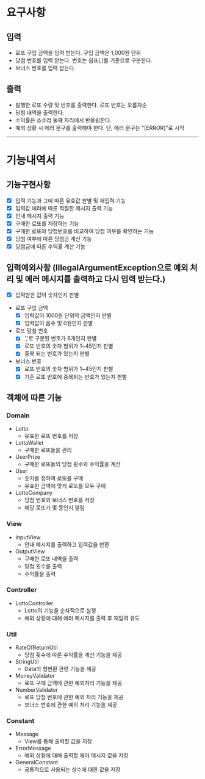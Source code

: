 # 요구사항

## 입력

- 로또 구입 금액을 입력 받는다. 구입 금액은 1,000원 단위
- 당첨 번호를 입력 받는다. 번호는 쉼표(,)를 기준으로 구분한다.
- 보너스 번호를 입력 받는다.

## 출력

- 발행한 로또 수량 및 번호를 출력한다. 로또 번호는 오름차순
- 당첨 내역을 출력한다.
- 수익률은 소수점 둘째 자리에서 반올림한다.
- 예외 상황 시 에러 문구를 출력해야 한다. 단, 에러 문구는 "[ERROR]"로 시작

<hr>

# 기능내역서

## 기능구현사항

- [x] 입력 기능과 그에 따른 유효값 판별 및 재입력 기능
- [x] 입력값 에러에 따른 적절한 메시지 출력 기능
- [x] 안내 메시지 출력 기능
- [x] 구매한 로또를 저장하는 기능
- [x] 구매한 로또와 당첨번호를 비교하여 당첨 여부를 확인하는 기능
- [x] 당첨 여부에 따른 당첨금 계산 기능
- [x] 당첨금에 따른 수익률 계산 기능

## 입력예외사항 (IllegalArgumentException으로 예외 처리 및 에러 메시지를 출력하고 다시 입력 받는다.)

- [x] 입력받은 값이 숫자인지 판별
- 로또 구입 금액
    - [x] 입력값이 1000원 단위의 금액인지 판별
    - [x] 입력값이 음수 및 0원인지 판별
- 로또 당첨 번호
    - [x] ','로 구분된 번호가 6개인지 판별
    - [x] 로또 번호의 숫자 범위가 1~45인지 판별
    - [x] 중복 되는 번호가 있는지 판별
- 보너스 번호
    - [x] 로또 번호의 숫자 범위가 1~45인지 판별
    - [x] 기존 로또 번호에 중복되는 번호가 있는지 판별

## 객체에 따른 기능

### Domain

- Lotto
    - 유효한 로또 번호를 저장
- LottoWallet
    - 구매한 로또들을 관리
- UserPrize
    - 구매한 로또들의 당첨 횟수와 수익률을 계산
- User
    - 숫자를 정하여 로또를 구매
    - 유효한 금액에 맞게 로또를 모두 구매
- LottoCompany
    - 당첨 번호와 보너스 번호를 저장
    - 해당 로또가 몇 등인지 알림

### View

- InputView
    - 안내 메시지를 출력하고 입력값을 반환
- OutputView
    - 구매한 로또 내역을 출력
    - 당첨 횟수를 출력
    - 수익률을 출력

### Controller

- LottoController
    - Lotto의 기능을 순차적으로 실행
    - 예외 상황에 대해 에러 메시지를 출력 후 재입력 유도

### Util

- RateOfReturnUtil
    - 당첨 횟수에 따른 수익률을 계산 기능을 제공
- StringUtil
    - Data의 형변환 관련 기능을 제공
- MoneyValidator
    - 로또 구매 금액에 관한 예외처리 기능을 제공
- NumberValidator
    - 로또 당첨 번호에 관한 예외 처리 기능을 제공
    - 보너스 번호에 관한 예외 처리 기능을 제공

### Constant

- Message
    - View를 통해 출력할 값을 저장
- ErrorMessage
    - 예외 상황에 대해 출력할 에러 메시지 값을 저장
- GeneralConstant
    - 공통적으로 사용되는 상수에 대한 값을 저장
